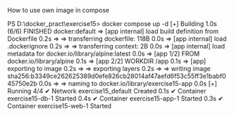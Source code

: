 How to use own image in compose

PS D:\docker_pract\exercise15> docker compose up -d
[+] Building 1.0s (6/6) FINISHED                                                                                                               docker:default
 => [app internal] load build definition from Dockerfile                                                                                                 0.2s
 => => transferring dockerfile: 118B                                                                                                                     0.0s
 => [app internal] load .dockerignore                                                                                                                    0.2s
 => => transferring context: 2B                                                                                                                          0.0s
 => [app internal] load metadata for docker.io/library/alpine:latest                                                                                     0.0s
 => [app 1/2] FROM docker.io/library/alpine                                                                                                              0.1s
 => [app 2/2] WORKDIR /app                                                                                                                               0.1s 
 => [app] exporting to image                                                                                                                             0.2s 
 => => exporting layers                                                                                                                                  0.2s 
 => => writing image sha256:b3349ce262625389d0efe826cb28014af47aefd6f53c55ff3e1babf045750e2b                                                             0.0s 
 => => naming to docker.io/library/exercise15-app                                                                                                        0.0s 
[+] Running 4/4
 ✔ Network exercise15_default  Created                                                                                                                   0.1s 
 ✔ Container exercise15-db-1   Started                                                                                                                   0.4s 
 ✔ Container exercise15-app-1  Started                                                                                                                   0.3s 
 ✔ Container exercise15-web-1  Started    